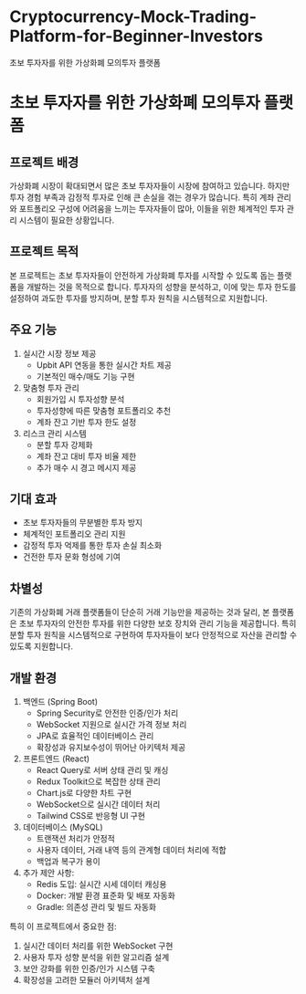 # Cryptocurrency-Mock-Trading-Platform-for-Beginner-Investors
초보 투자자를 위한 가상화폐 모의투자 플랫폼

# 초보 투자자를 위한 가상화폐 모의투자 플랫폼

## 프로젝트 배경

가상화폐 시장이 확대되면서 많은 초보 투자자들이 시장에 참여하고 있습니다. 하지만 투자 경험 부족과 감정적 투자로 인해 큰 손실을 겪는 경우가 많습니다. 특히 계좌 관리와 포트폴리오 구성에 어려움을 느끼는 투자자들이 많아, 이들을 위한 체계적인 투자 관리 시스템이 필요한 상황입니다.

## 프로젝트 목적

본 프로젝트는 초보 투자자들이 안전하게 가상화폐 투자를 시작할 수 있도록 돕는 플랫폼을 개발하는 것을 목적으로 합니다. 투자자의 성향을 분석하고, 이에 맞는 투자 한도를 설정하여 과도한 투자를 방지하며, 분할 투자 원칙을 시스템적으로 지원합니다.

## 주요 기능

1. 실시간 시장 정보 제공
    - Upbit API 연동을 통한 실시간 차트 제공
    - 기본적인 매수/매도 기능 구현
2. 맞춤형 투자 관리
    - 회원가입 시 투자성향 분석
    - 투자성향에 따른 맞춤형 포트폴리오 추천
    - 계좌 잔고 기반 투자 한도 설정
3. 리스크 관리 시스템
    - 분할 투자 강제화
    - 계좌 잔고 대비 투자 비율 제한
    - 추가 매수 시 경고 메시지 제공

## 기대 효과

- 초보 투자자들의 무분별한 투자 방지
- 체계적인 포트폴리오 관리 지원
- 감정적 투자 억제를 통한 투자 손실 최소화
- 건전한 투자 문화 형성에 기여

## 차별성

기존의 가상화폐 거래 플랫폼들이 단순히 거래 기능만을 제공하는 것과 달리, 본 플랫폼은 초보 투자자의 안전한 투자를 위한 다양한 보호 장치와 관리 기능을 제공합니다. 특히 분할 투자 원칙을 시스템적으로 구현하여 투자자들이 보다 안정적으로 자산을 관리할 수 있도록 지원합니다.

## 개발 환경

1. 백엔드 (Spring Boot)
    - Spring Security로 안전한 인증/인가 처리
    - WebSocket 지원으로 실시간 가격 정보 처리
    - JPA로 효율적인 데이터베이스 관리
    - 확장성과 유지보수성이 뛰어난 아키텍처 제공
2. 프론트엔드 (React)
    - React Query로 서버 상태 관리 및 캐싱
    - Redux Toolkit으로 복잡한 상태 관리
    - Chart.js로 다양한 차트 구현
    - WebSocket으로 실시간 데이터 처리
    - Tailwind CSS로 반응형 UI 구현
3. 데이터베이스 (MySQL)
    - 트랜잭션 처리가 안정적
    - 사용자 데이터, 거래 내역 등의 관계형 데이터 처리에 적합
    - 백업과 복구가 용이
4. 추가 제안 사항:
    - Redis 도입: 실시간 시세 데이터 캐싱용
    - Docker: 개발 환경 표준화 및 배포 자동화
    - Gradle: 의존성 관리 및 빌드 자동화

특히 이 프로젝트에서 중요한 점:

1. 실시간 데이터 처리를 위한 WebSocket 구현
2. 사용자 투자 성향 분석을 위한 알고리즘 설계
3. 보안 강화를 위한 인증/인가 시스템 구축
4. 확장성을 고려한 모듈러 아키텍처 설계

